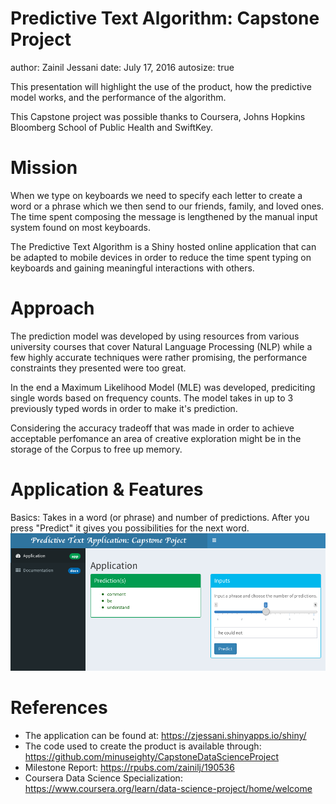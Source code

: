 Predictive Text Algorithm: Capstone Project
========================================================
author: Zainil Jessani
date: July 17, 2016
autosize: true

This presentation will highlight the use of the product, how the predictive model works, and the performance of the algorithm.

This Capstone project was possible thanks to Coursera, Johns Hopkins Bloomberg School of Public Health and SwiftKey. 

Mission
========================================================

When we type on keyboards we need to specify each letter to create a word or a phrase which we then send to our friends, family, and loved ones. The time spent composing the message is lengthened by the manual input system found on most keyboards.

The Predictive Text Algorithm is a Shiny hosted online application that can be adapted to mobile devices in order to reduce the time spent typing on keyboards and gaining meaningful interactions with others.


Approach
========================================================

The prediction model was developed by using resources from various university courses that cover Natural Language Processing (NLP) while a few highly accurate techniques were rather promising, the performance constraints they presented were too great.

In the end a Maximum Likelihood Model (MLE) was developed, prediciting single words based on frequency counts. The model takes in up to 3 previously typed words in order to make it's prediction.

Considering the accuracy tradeoff that was made in order to achieve acceptable perfomance an area of creative exploration might be in the storage of the Corpus to free up memory. 

Application & Features
========================================================

Basics: Takes in a word (or phrase) and number of predictions. After you press "Predict" it gives you possibilities for the next word.
![Application](app.png)

References
========================================================
- The application can be found at: https://zjessani.shinyapps.io/shiny/
- The code used to create the product is available through: https://github.com/minuseighty/CapstoneDataScienceProject
- Milestone Report: https://rpubs.com/zainilj/190536
- Coursera Data Science Specialization: https://www.coursera.org/learn/data-science-project/home/welcome
